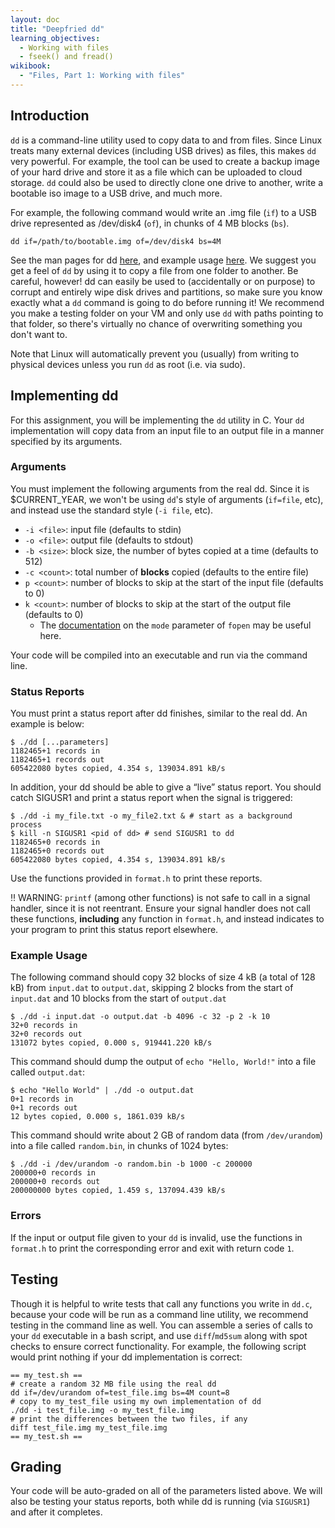 ```yaml
---
layout: doc
title: "Deepfried dd"
learning_objectives:
  - Working with files
  - fseek() and fread()
wikibook:
  - "Files, Part 1: Working with files"
---
```


## Introduction

`dd` is a command-line utility used to copy data to and from files. Since Linux treats many external devices (including USB drives) as files, this makes `dd` very powerful. For example, the tool can be used to create a backup image of your hard drive and store it as a file which can be uploaded to cloud storage. `dd` could also be used to directly clone one drive to another, write a bootable iso image to a USB drive, and much more. 

For example, the following command would write an .img file (`if`) to a USB drive represented as /dev/disk4 (`of`), in chunks of 4 MB blocks (`bs`).

```
dd if=/path/to/bootable.img of=/dev/disk4 bs=4M
```

See the man pages for dd [here](http://man7.org/linux/man-pages/man1/dd.1.html), and example usage [here](https://linoxide.com/linux-command/linux-dd-command-create-1gb-file/). We suggest you get a feel of `dd` by using it to copy a file from one folder to another. Be careful, however! dd can easily be used to (accidentally or on purpose) to corrupt and entirely wipe disk drives and partitions, so make sure you know exactly what a `dd` command is going to do before running it! We recommend you make a testing folder on your VM and only use `dd` with paths pointing to that folder, so there's virtually no chance of overwriting something you don't want to.

Note that Linux will automatically prevent you (usually) from writing to physical devices unless you run `dd` as root (i.e. via sudo).

## Implementing dd
For this assignment, you will be implementing the `dd` utility in C. Your `dd` implementation will copy data from an input file to an output file in a manner specified by its arguments.

### Arguments

You must implement the following arguments from the real dd. Since it is $CURRENT_YEAR, we won't be using `dd`'s style of arguments (`if=file`, etc), and instead use the standard style (`-i file`, etc).

* `-i <file>`: input file (defaults to stdin)
* `-o <file>`: output file (defaults to stdout)
* `-b <size>`: block size, the number of bytes copied at a time (defaults to 512)
* `-c <count>`: total number of **blocks** copied (defaults to the entire file)
* `p <count>`: number of blocks to skip at the start of the input file (defaults to 0)
* `k <count>`: number of blocks to skip at the start of the output file (defaults to 0)
  * The [documentation](https://pubs.opengroup.org/onlinepubs/009695399/functions/fopen.html) on the `mode` parameter of `fopen` may be useful here.

Your code will be compiled into an executable and run via the command line.

### Status Reports

You must print a status report after dd finishes, similar to the real dd. An example is below:
```
$ ./dd [...parameters]
1182465+1 records in
1182465+1 records out
605422080 bytes copied, 4.354 s, 139034.891 kB/s
```

In addition, your dd should be able to give a “live” status report. You should catch SIGUSR1 and print a status report when the signal is triggered:

```
$ ./dd -i my_file.txt -o my_file2.txt & # start as a background process
$ kill -n SIGUSR1 <pid of dd> # send SIGUSR1 to dd
1182465+0 records in
1182465+0 records out
605422080 bytes copied, 4.354 s, 139034.891 kB/s
```

Use the functions provided in `format.h` to print these reports.

:bangbang: WARNING: `printf` (among other functions) is not safe to call in a signal handler, since it is not reentrant. Ensure your signal handler does not call these functions, **including** any function in `format.h`, and instead indicates to your program to print this status report elsewhere.

### Example Usage

The following command should copy 32 blocks of size 4 kB  (a total of 128 kB) from `input.dat` to `output.dat`, skipping 2 blocks from the start of `input.dat` and 10 blocks from the start of `output.dat`

```
$ ./dd -i input.dat -o output.dat -b 4096 -c 32 -p 2 -k 10
32+0 records in
32+0 records out
131072 bytes copied, 0.000 s, 919441.220 kB/s
```

This command should dump the output of `echo "Hello, World!"` into a file called `output.dat`:

```
$ echo "Hello World" | ./dd -o output.dat
0+1 records in
0+1 records out
12 bytes copied, 0.000 s, 1861.039 kB/s
```

This command should write about 2 GB of random data (from `/dev/urandom`) into a file called `random.bin`, in chunks of 1024 bytes:

```
$ ./dd -i /dev/urandom -o random.bin -b 1000 -c 200000
200000+0 records in
200000+0 records out
200000000 bytes copied, 1.459 s, 137094.439 kB/s
```

### Errors

If the input or output file given to your `dd` is invalid, use the functions in `format.h` to print the corresponding error and exit with return code `1`.

## Testing
Though it is helpful to write tests that call any functions you write in `dd.c`, because your code will be run as a command line utility, we recommend testing in the command line as well. You can assemble a series of calls to your `dd`  executable in a bash script, and use `diff`/`md5sum` along with spot checks to ensure correct functionality. For example, the following script would print nothing if your dd implementation is correct:

```
== my_test.sh ==
# create a random 32 MB file using the real dd
dd if=/dev/urandom of=test_file.img bs=4M count=8
# copy to my_test_file using my own implementation of dd
./dd -i test_file.img -o my_test_file.img
# print the differences between the two files, if any
diff test_file.img my_test_file.img
== my_test.sh ==
```

## Grading
Your code will be auto-graded on all of the parameters listed above. We will also be testing your status reports, both while dd is running (via `SIGUSR1`) and after it completes.
